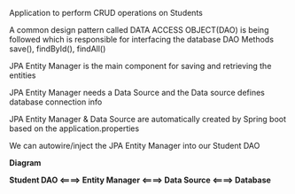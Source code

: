 Application to perform CRUD operations on Students

A common design pattern called DATA ACCESS OBJECT(DAO) is being followed 
which is responsible for interfacing the database
DAO Methods
save(), findById(), findAll()


JPA Entity Manager is the main component for saving and retrieving the entities

JPA Entity Manager needs a Data Source and the Data source defines database connection info

JPA Entity Manager & Data Source are automatically created by Spring boot based on the application.properties

We can autowire/inject the JPA Entity Manager into our Student DAO

**Diagram**

**Student DAO <====> Entity Manager <====> Data Source <====> Database**